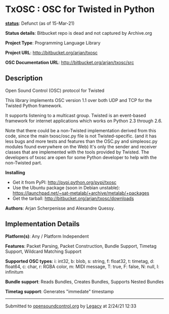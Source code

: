 # TxOSC : OSC for Twisted in Python

**[status](../implementation-status.html)**: Defunct (as of 15-Mar-21)

**Status details**: 
Bitbucket repo is dead and not captured by Archive.org

**Project Type**: Programming Language Library

**Project URL**: <http://bitbucket.org/arjan/txosc>

**OSC Documentation URL**: <http://bitbucket.org/arjan/txosc/src>

## Description

Open Sound Control (OSC) protocol for Twisted <p> This library implements OSC version 1.1 over both UDP and TCP for the Twisted Python framework. <p> It supports listening to a multicast group. Twisted is an event-based framework for internet applications which works on Python 2.3 through 2.6. <p> Note that there could be a non-Twisted implementation derived from this code, since the main txosc/osc.py file is not Twisted-specific. (and it has less bugs and more tests and features than the OSC.py and simpleosc.py modules found everywhere on the Web) It's only the sender and receiver classes that are implemented with the tools provided by Twisted. The developers of txosc are open for some Python developer to help with the non-Twisted part. <p> **Installing**<p> <ul><li>Get it from PyPI: http://pypi.python.org/pypi/txosc <li>Use the Ubuntu package (soon in Debian unstable): https://launchpad.net/~sat-metalab/+archive/metalab/+packages <li>Get the tarball: http://bitbucket.org/arjan/txosc/downloads </li></ul> <p>  **Authors**: Arjan Scherpenisse and Alexandre Quessy.

## Implementation Details

**Platform(s)**: Any / Platform Independent

**Features**: Packet Parsing, Packet Construction, Bundle Support, Timetag Support, Wildcard Matching Support

**Supported OSC types**: i: int32, b: blob, s: string, f: float32, t: timetag, d: float64, c: char, r: RGBA color, m: MIDI message, T: true, F: false, N: null, I: infinitum

**Bundle support**: Reads Bundles, Creates Bundles, Supports Nested Bundles

**Timetag support**: Generates "immedate" timestamp

---
Submitted to [opensoundcontrol.org](https://opensoundcontrol.org) by [Legacy](https://web.archive.org) at 2/24/21 12:33
